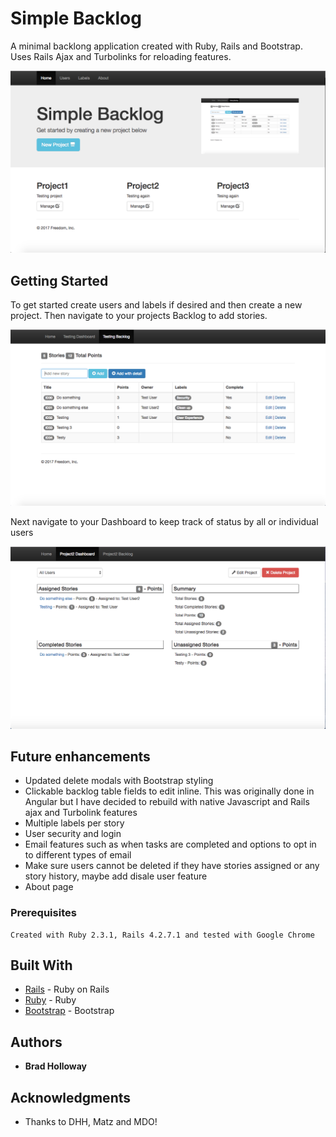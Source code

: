 # Simple Backlog

A minimal backlong application created with Ruby, Rails and Bootstrap. Uses Rails Ajax and Turbolinks for reloading features.

![Alt text](/app/assets/images/Homepage.png?raw=true "Backlog")

## Getting Started
To get started create users and labels if desired and then create a new project. Then navigate to your projects Backlog to add stories.

![Alt text](/app/assets/images/Screenshot.png?raw=true "Backlog")

Next navigate to your Dashboard to keep track of status by all or individual users

![Alt text](/app/assets/images/Dashboard.png?raw=true "Backlog")

## Future enhancements

* Updated delete modals with Bootstrap styling
* Clickable backlog table fields to edit inline. This was originally done in Angular but I have decided to rebuild with native Javascript and Rails ajax and Turbolink features
* Multiple labels per story
* User security and login
* Email features such as when tasks are completed and options to opt in to different types of email
* Make sure users cannot be deleted if they have stories assigned or any story history, maybe add disale user feature
* About page

### Prerequisites

```
Created with Ruby 2.3.1, Rails 4.2.7.1 and tested with Google Chrome
```

## Built With

* [Rails](http://rubyonrails.org/) - Ruby on Rails
* [Ruby](https://www.ruby-lang.org/en/) - Ruby
* [Bootstrap](http://getbootstrap.com/) - Bootstrap

## Authors

* **Brad Holloway**

## Acknowledgments

* Thanks to DHH, Matz and MDO!
